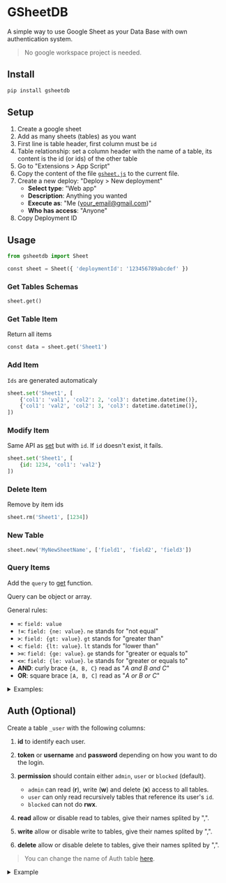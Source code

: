# GSheetDB

A simple way to use Google Sheet as your Data Base with own authentication system.

> No google workspace project is needed.

## Install

```bash
pip install gsheetdb
```

## Setup

1. Create a google sheet
2. Add as many sheets (tables) as you want
3. First line is table header, first column must be `id`
4. Table relationship: set a column header with the name of a table, its content is the id (or ids) of the other table
5. Go to "Extensions > App Script"
6. Copy the content of the file [`gsheet.js`](/gsheet.js) to the current file.
7. Create a new deploy: "Deploy > New deployment"
    - **Select type**: "Web app"
    - **Description**: Anything you wanted
    - **Execute as**: "Me (your_email@gmail.com)"
    - **Who has access**: "Anyone"
8. Copy Deployment ID

## Usage

```py
from gsheetdb import Sheet

const sheet = Sheet({ 'deploymentId': '123456789abcdef' })
```

### Get Tables Schemas

```py
sheet.get()
```

### Get Table Item

Return all items

```py
const data = sheet.get('Sheet1')
```

### Add Item

`Ids` are generated automaticaly

```py
sheet.set('Sheet1', [
    {'col1': 'val1', 'col2': 2, 'col3': datetime.datetime()},
    {'col1': 'val2', 'col2': 3, 'col3': datetime.datetime()},
])
```

### Modify Item

Same API as [set](#add-item) but with `id`. If `id` doesn't exist, it fails.

```py
sheet.set('Sheet1', [
    {id: 1234, 'col1': 'val2'}
])
```

### Delete Item

Remove by item ids

```py
sheet.rm('Sheet1', [1234])
```

### New Table

```py
sheet.new('MyNewSheetName', ['field1', 'field2', 'field3'])
```

### Query Items

Add the `query` to [get](#get-item) function.

Query can be object or array.

General rules:

- **`=`**: `field: value`
- **`!=`**: `field: {ne: value}`. `ne` stands for "not equal"
- **`>`**: `field: {gt: value}`. `gt` stands for "greater than"
- **`<`**: `field: {lt: value}`. `lt` stands for "lower than"
- **`>=`**: `field: {ge: value}`. `ge` stands for "greater or equals to"
- **`<=`**: `field: {le: value}`. `le` stands for "greater or equals to"
- **AND**: curly brace `{A, B, C}` read as "_A and B and C_"
- **OR**: square brace `[A, B, C]` read as "_A or B or C_"

<details>

<summary> Examples:</summary>

##### Get all items where column `col1` is equal to `123`

```py
sheet.get('Sheet1', {'col1': 123})
```

##### Get all items where column `col1 == 123` **AND** `col2 == 456`

```py
sheet.get('Sheet1', {'col1': 123, 'col2': 456})
```

##### Get all items where column `col1 == 123` **OR** `col1 == 456`

```py
sheet.get('Sheet1', [{'col1': [123, 456]}])
// OR
sheet.get('Sheet1', [{'col1': 123}, {'col1': 456}])
```

##### Get all items where column `col1 > 123`

```py
sheet.get('Sheet1', {'col1': {'gt': 123}})
```

##### Get all items where column `col1 < 123`

```py
sheet.get('Sheet1', {'col1': {'lt': 123}})
```

##### Get all items where column `col1 >= 123`

```py
sheet.get('Sheet1', {'col1': {'ge': 123}})
```

##### Get all items where column `col1 >= 123`

```py
sheet.get('Sheet1', {'col1': {'ge': 123}})
```

##### Get all items from interval `col1 > 123` **AND** `col1 <= 456` (for short `(123, 456]`)

```py
sheet.get('Sheet1', {'col1': {'gt': 123, le: 456}})
```

##### Get all items where `col1` belongs to interval `(1, 3]` **OR** from interval `[14, 16)`

```py
sheet.get('Sheet1', {'col1': [{'gt': 1, le: 3}, {'ge': 14, 'lt': 16}]})
```

##### Get all items where `col1 == 30` **OR** belongs to interval `(1, 3]` **OR** to interval `[14, 16)`

```py
sheet.get('Sheet1', {'col1': [30, {'gt': 1, 'le': 3}, {'ge': 14, 'lt': 16}]})
```

</details>

## Auth (Optional)

Create a table `_user` with the following columns:

1. **id** to identify each user.

2. **token** or **username** and **password** depending on how you want to do the login.

3. **permission** should contain either `admin`, `user` or `blocked` (default).
    - `admin` can read (**r**), write (**w**) and delete (**x**) access to all tables.
    - `user` can only read recursively tables that reference its user's `id`.
    - `blocked` can not do **rwx**.

4. **read** allow or disable read to tables, give their names splited by ",".
5. **write** allow or disable write to tables, give their names splited by ",".
6. **delete** allow or disable delete to tables, give their names splited by ",".

> You can change the name of Auth table [here](src/gsheet.js#L1).

<details>

<summary>Example</summary>


Table: **_user**
| id | token  | permission | read   | write | delete  |
|----|--------|------------|--------|-------|---------|
|  1 | user01 | admin      |        |       | Table3  |
|  2 | user02 | user       |        |       |         |
|  3 | user03 | block      | Table3 |       |         |

Table: **Table1**
| id | _user | col1 | Table2 |
|----|-------|------|--------|
| 10 |     2 | 123  |    456 |
| 11 |     4 | 321  |    789 |

Table: **Table2**
|  id | my_data |
|-----|---------|
| 456 |     123 |

Table: **Table3**
| id | temperature |
|----|-------------|
| 14 |        43.4 |

`user01` can read, write and delete items from all tables except delete **Table3**.

`user02` can not get **Table2** directly, instead he can ask **Table1**, because it has a reference to him (by its user's id). By asking **Table1** he will only get the entries where column **_user** contains its user's id. In this example he will get the entry `id == 10`. This entry has the column **Table2** which references to a valid entry on **Table2**, so he will get this entry as well. Note that he has no access to **Table3**.

`user03` is blocked by default he can only read **Table3**.

</details>

